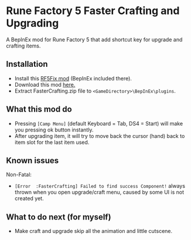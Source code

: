 # Rune Factory 5 Faster Crafting and Upgrading
 A BepInEx mod for Rune Factory 5 that add shortcut key for upgrade and crafting items.

## Installation
- Install this [RF5Fix mod](https://github.com/Lyall/RF5Fix) (BepInEx included there).
- Download this mod [here.](https://github.com/PurplefinNeptuna/RF5-FasterCrafting/releases)
- Extract FasterCrafting.zip file to `<GameDirectory>\BepInEx\plugins`.

## What this mod do
- Pressing `[Camp Menu]` (default Keyboard = Tab, DS4 = Start) will make you pressing ok button instantly.
- After upgrading item, it will try to move back the cursor (hand) back to item slot for the last item used.

## Known issues
Non-Fatal:
- `[Error  :FasterCrafting] Failed to find success Component!` always thrown when you open upgrade/craft menu, caused by some UI is not created yet.

## What to do next (for myself)
- Make craft and upgrade skip all the animation and little cutscene.
